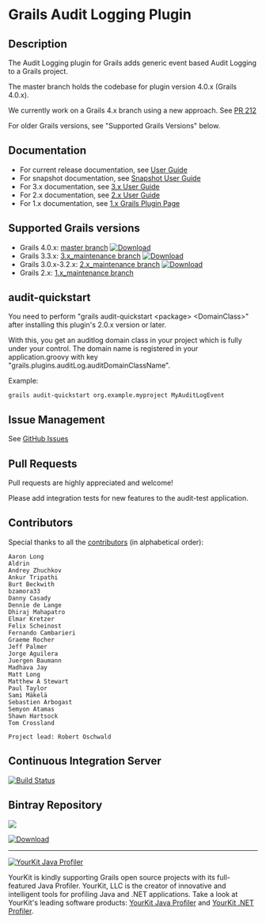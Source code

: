 # Grails Audit Logging Plugin

## Description

The Audit Logging plugin for Grails adds generic event based Audit Logging to a Grails project.

The master branch holds the codebase for plugin version 4.0.x (Grails 4.0.x).

We currently work on a Grails 4.x branch using a new approach. See [PR 212](https://github.com/robertoschwald/grails-audit-logging-plugin/pull/212)

For older Grails versions, see "Supported Grails Versions" below.

## Documentation
 * For current release documentation, see [User Guide](https://robertoschwald.github.io/grails-audit-logging-plugin/latest/plugin.html)
 * For snapshot documentation, see [Snapshot User Guide](https://robertoschwald.github.io/grails-audit-logging-plugin/snapshot/plugin.html)
 * For 3.x documentation, see [3.x User Guide](https://robertoschwald.github.io/grails-audit-logging-plugin/3.0.x/plugin.html)
 * For 2.x documentation, see [2.x User Guide](https://robertoschwald.github.io/grails-audit-logging-plugin/2.0.x/plugin.html)
 * For 1.x documentation, see [1.x Grails Plugin Page](http://grails.org/plugin/audit-logging "Grails Plugin Page")

## Supported Grails versions
 * Grails 4.0.x: [master branch](https://github.com/robertoschwald/grails-audit-logging-plugin/tree/master) [ ![Download](https://api.bintray.com/packages/robertoschwald/plugins/audit-logging/images/download.svg) ](https://bintray.com/robertoschwald/plugins/audit-logging/_latestVersion)
 * Grails 3.3.x: [3.x_maintenance branch](https://github.com/robertoschwald/grails-audit-logging-plugin/tree/3.x_maintenance) [ ![Download](https://api.bintray.com/packages/robertoschwald/plugins/audit-logging/images/download.svg?version=3.0.6) ](https://bintray.com/robertoschwald/plugins/audit-logging/3.0.6/link)
 * Grails 3.0.x-3.2.x: [2.x_maintenance branch](https://github.com/robertoschwald/grails-audit-logging-plugin/tree/2.x_maintenance) [ ![Download](https://api.bintray.com/packages/robertoschwald/plugins/audit-logging/images/download.svg?version=2.0.6) ](https://bintray.com/robertoschwald/plugins/audit-logging/2.0.6/link)
 * Grails 2.x: [1.x_maintenance branch](https://github.com/robertoschwald/grails-audit-logging-plugin/tree/1.x_maintenance)

## audit-quickstart
You need to perform "grails audit-quickstart \<package\> \<DomainClass\>" after installing this plugin's 2.0.x version or later.

With this, you get an auditlog domain class in your project which is fully under your control.
The domain name is registered in your application.groovy with key "grails.plugins.auditLog.auditDomainClassName".

Example:

```
grails audit-quickstart org.example.myproject MyAuditLogEvent
```

## Issue Management

See [GitHub Issues](https://github.com/robertoschwald/grails-audit-logging-plugin/issues "Issues")

## Pull Requests
Pull requests are highly appreciated and welcome!

Please add integration tests for new features to the audit-test application.

## Contributors
Special thanks to all the <a href="https://github.com/robertoschwald/grails-audit-logging-plugin/graphs/contributors">contributors</a> (in alphabetical order):

	Aaron Long
	Aldrin
	Andrey Zhuchkov
	Ankur Tripathi
	Burt Beckwith
	bzamora33
	Danny Casady
	Dennie de Lange
	Dhiraj Mahapatro
	Elmar Kretzer
    Felix Scheinost
	Fernando Cambarieri
	Graeme Rocher
	Jeff Palmer
	Jorge Aguilera
	Juergen Baumann
	Madhava Jay
    Matt Long
	Matthew A Stewart
	Paul Taylor
	Sami Mäkelä
	Sebastien Arbogast
	Semyon Atamas
	Shawn Hartsock
	Tom Crossland

	Project lead: Robert Oschwald


## Continuous Integration Server
[![Build Status](https://travis-ci.org/robertoschwald/grails-audit-logging-plugin.svg?branch=master)](https://travis-ci.org/robertoschwald/grails-audit-logging-plugin)

## Bintray Repository
<a href='https://bintray.com/robertoschwald/plugins/audit-logging/view?source=watch' alt='Get automatic notifications about new "audit-logging" versions'><img src='https://www.bintray.com/docs/images/bintray_badge_color.png'></a>

[ ![Download](https://api.bintray.com/packages/robertoschwald/plugins/audit-logging/images/download.svg) ](https://bintray.com/robertoschwald/plugins/audit-logging/_latestVersion)

***

<a href="https://www.yourkit.com/java/profiler/index.jsp"><img src="https://www.yourkit.com/images/yklogo.png" alt="YourKit Java Profiler"/></a>

YourKit is kindly supporting Grails open source projects with its full-featured Java Profiler.
YourKit, LLC is the creator of innovative and intelligent tools for profiling
Java and .NET applications. Take a look at YourKit's leading software products:
[YourKit Java Profiler](http://www.yourkit.com/java/profiler/index.jsp) and
[YourKit .NET Profiler](http://www.yourkit.com/.net/profiler/index.jsp).





